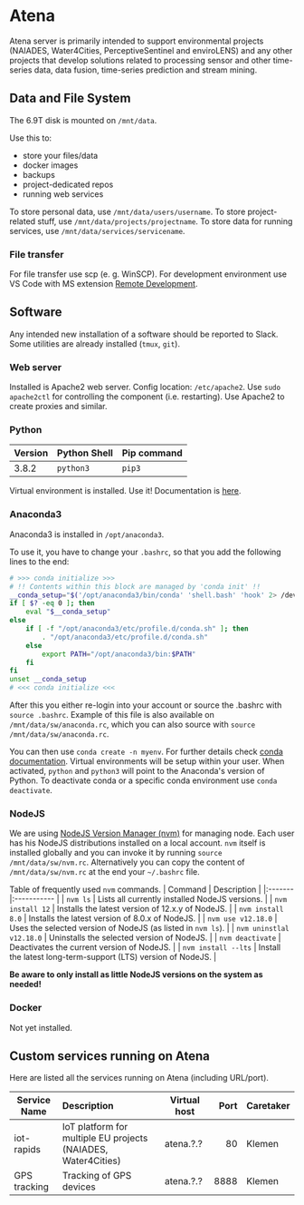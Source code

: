 # Atena
Atena server is primarily intended to support environmental projects (NAIADES, Water4Cities, PerceptiveSentinel and enviroLENS) and any other projects that develop solutions related to processing sensor and other time-series data, data fusion, time-series prediction and stream mining.

## Data and File System
The 6.9T disk is mounted on `/mnt/data`.

Use this to:
* store your files/data
* docker images
* backups
* project-dedicated repos
* running web services

To store personal data, use `/mnt/data/users/username`.
To store project-related stuff, use `/mnt/data/projects/projectname`.
To store data for running services, use `/mnt/data/services/servicename`.


### File transfer
For file transfer use scp (e. g. WinSCP).
For development environment use VS Code with MS extension [Remote Development](https://marketplace.visualstudio.com/items?itemName=ms-vscode-remote.vscode-remote-extensionpack). 


## Software
Any intended new installation of a software should be reported to Slack. 
Some utilities are already installed (`tmux`, `git`).

### Web server
Installed is Apache2 web server.
Config location: `/etc/apache2`.
Use `sudo apache2ctl` for controlling the component (i.e. restarting).
Use Apache2 to create proxies and similar.

### Python

| Version | Python Shell | Pip command |
| ------- | ------------ | ----------- |
| 3.8.2   | `python3`    | `pip3`      |

Virtual environment is installed. Use it! Documentation is [here](https://virtualenv.pypa.io/en/latest/index.html).

### Anaconda3
Anaconda3 is installed in `/opt/anaconda3`. 

To use it, you have to change your `.bashrc`, so that you add the following lines to the end:
```sh
# >>> conda initialize >>>
# !! Contents within this block are managed by 'conda init' !!
__conda_setup="$('/opt/anaconda3/bin/conda' 'shell.bash' 'hook' 2> /dev/null)"
if [ $? -eq 0 ]; then
    eval "$__conda_setup"
else
    if [ -f "/opt/anaconda3/etc/profile.d/conda.sh" ]; then
        . "/opt/anaconda3/etc/profile.d/conda.sh"
    else
        export PATH="/opt/anaconda3/bin:$PATH"
    fi
fi
unset __conda_setup
# <<< conda initialize <<<
```

After this you either re-login into your account or source the .bashrc with `source .bashrc`. Example of this file is also available on `/mnt/data/sw/anaconda.rc`, which you can also source with `source /mnt/data/sw/anaconda.rc`.

You can then use `conda create -n myenv`. For further details check [conda documentation](https://docs.conda.io/projects/conda/en/latest/user-guide/tasks/manage-environments.html). Virtual environments will be setup within your user. When activated, `python` and `python3` will point to the Anaconda's version of Python. To deactivate conda or a specific conda environment use `conda deactivate`.

### NodeJS
We are using [NodeJS Version Manager (nvm)](https://github.com/nvm-sh/nvm/) for managing node. Each user has his NodeJS distributions installed on a local account. `nvm` itself is installed globally and you can invoke it by running `source /mnt/data/sw/nvm.rc`. Alternatively you can copy the content of `/mnt/data/sw/nvm.rc` at the end your `~/.bashrc` file.

Table of frequently used `nvm` commands.
| Command | Description |
|:------- |:----------- |
| `nvm ls` | Lists all currently installed NodeJS versions. |
| `nvm install 12` | Installs the latest version of 12.x.y of NodeJS. |
| `nvm install 8.0` | Installs the latest version of 8.0.x of NodeJS. |
| `nvm use v12.18.0` | Uses the selected version of NodeJS (as listed in `nvm ls`). |
| `nvm uninstlal v12.18.0` | Uninstalls the selected version of NodeJS. |
| `nvm deactivate` | Deactivates the current version of NodeJS. |
| `nvm install --lts` | Install the latest long-term-support (LTS) version of NodeJS. |

**Be aware to only install as little NodeJS versions on the system as needed!**

### Docker
Not yet installed.

## Custom services running on Atena

Here are listed all the services running on Atena (including URL/port).

| Service Name | Description | Virtual host | Port | Caretaker |
| ------------ |:----------- | ------------ | ----:| --------- |
| iot-rapids   | IoT platform for multiple EU projects (NAIADES, Water4Cities) | atena.?.? | 80 | Klemen |
| GPS tracking | Tracking of GPS devices | atena.?.? | 8888 | Klemen |
